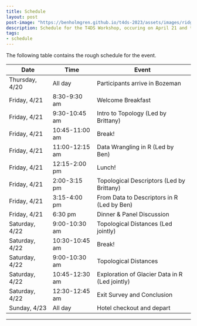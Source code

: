 ```yaml
---
title: Schedule
layout: post
post-image: "https://benholmgren.github.io/t4ds-2023/assets/images/ridge.JPG"
description: Schedule for the T4DS Workshop, occuring on April 21 and the morning of April 22, 2023 in Bozeman, Montana.
tags:
- schedule
---
```


The following table contains the rough schedule for the event.

| Date        | Time        | Event       |
| ----------- | ----------- | ----------- |
| Thursday, 4/20 | All day  | Participants arrive in Bozeman |
| Friday, 4/21   | 8:30-9:30 am       | Welcome Breakfast |
| Friday, 4/21   | 9:30-10:45 am       | Intro to Topology (Led by Brittany) |
| Friday, 4/21   | 10:45-11:00 am       | Break! |
| Friday, 4/21   | 11:00-12:15 am      | Data Wrangling in R (Led by Ben) |
| Friday, 4/21   | 12:15-2:00 pm      | Lunch! |
| Friday, 4/21   | 2:00-3:15 pm      | Topological Descriptors (Led by Brittany) |
| Friday, 4/21   | 3:15-4:00 pm      | From Data to Descriptors in R (Led by Ben) |
| Friday, 4/21   | 6:30 pm      | Dinner & Panel Discussion |
| Saturday, 4/22   | 9:00-10:30 am       | Topological Distances (Led jointly) |
| Saturday, 4/22   | 10:30-10:45 am       | Break! |
| Saturday, 4/22   | 9:00-10:30 am       | Topological Distances |
| Saturday, 4/22   | 10:45-12:30 am       | Exploration of Glacier Data in R (Led jointly) |
| Saturday, 4/22   | 12:30-12:45 am       | Exit Survey and Conclusion |
| Sunday, 4/23   | All day       | Hotel checkout and depart |







---